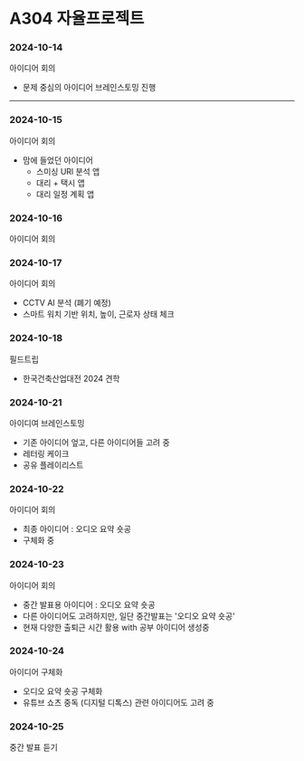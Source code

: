 # A304 자율프로젝트

### 2024-10-14
아이디어 회의
- 문제 중심의 아이디어 브레인스토밍 진행

--------------

### 2024-10-15
아이디어 회의

- 맘에 들었던 아이디어
    - 스미싱 URl 분석 앱
    - 대리 + 택시 앱
    - 대리 일정 계획 앱

### 2024-10-16
아이디어 회의

### 2024-10-17
아이디어 회의
- CCTV AI 분석 (폐기 예정)
- 스마트 워치 기반 위치, 높이, 근로자 상태 체크

### 2024-10-18
필드트립
- 한국건축산업대전 2024 견학


### 2024-10-21
아이디여 브레인스토밍
- 기존 아이디어 엎고, 다른 아이디어들 고려 중
- 레터링 케이크 
- 공유 플레이리스트

### 2024-10-22
아이디어 회의
- 최종 아이디어 : 오디오 요약 숏공 
- 구체화 중

### 2024-10-23
아이디어 회의
- 중간 발표용 아이디어 : 오디오 요약 숏공 
- 다른 아이디어도 고려하지만, 일단 중간발표는 '오디오 요약 숏공'
- 현재 다양한 출퇴근 시간 활용 with 공부 아이디어 생성중

### 2024-10-24
아이디어 구체화
- 오디오 요약 숏공 구체화
- 유튜브 쇼츠 중독 (디지털 디톡스) 관련 아이디어도 고려 중

### 2024-10-25
중간 발표 듣기 
